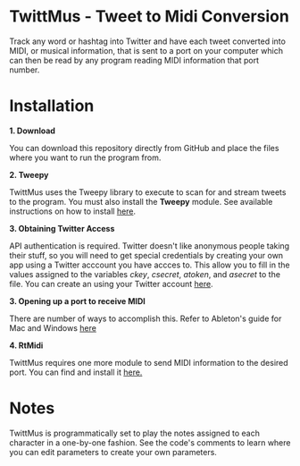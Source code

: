 # TwittMus - Tweet to Midi Conversion

Track any word or hashtag into Twitter and have each tweet converted into MIDI, or musical information, that is sent to a port on your computer which can then be read by any program reading MIDI information that port number.


# Installation

<strong>1. Download</strong>

You can download this repository directly from GitHub and place the files where you want to run the program from.

<strong>2. Tweepy</strong>

TwittMus uses the Tweepy library to execute to scan for and stream tweets to the program. You must also install the <strong>Tweepy</strong> module. See available instructions on how to install <a href="https://github.com/tweepy/tweepy/tree/v3.5.0">here</a>.

<strong>3. Obtaining Twitter Access</strong>

API authentication is required. Twitter doesn't like anonymous people taking their stuff, so you will need to get special credentials by creating your own app using a Twitter acccount you have accces to. This allow you to fill in the values assigned to the variables <i>ckey</i>, <i>csecret</i>, <i>atoken</i>, and <i>asecret</i> to the file. You can create an using your Twitter account <a href="https://apps.twitter.com/">here</a>.

<strong>3. Opening up a port to receive MIDI</strong>

There are number of ways to accomplish this. Refer to Ableton's guide for Mac and Windows <a href="https://help.ableton.com/hc/en-us/articles/209774225-Using-virtual-MIDI-buses-in-Live">here</a>

<strong>4. RtMidi</strong>

TwittMus requires one more module to send MIDI information to the desired port. You can find and install it <a href="http://trac.chrisarndt.de/code/wiki/python-rtmidi">here.</a>

# Notes

TwittMus is programmatically set to play the notes assigned to each character in a one-by-one fashion. See the code's comments to learn where you can edit parameters to create your own parameters.

